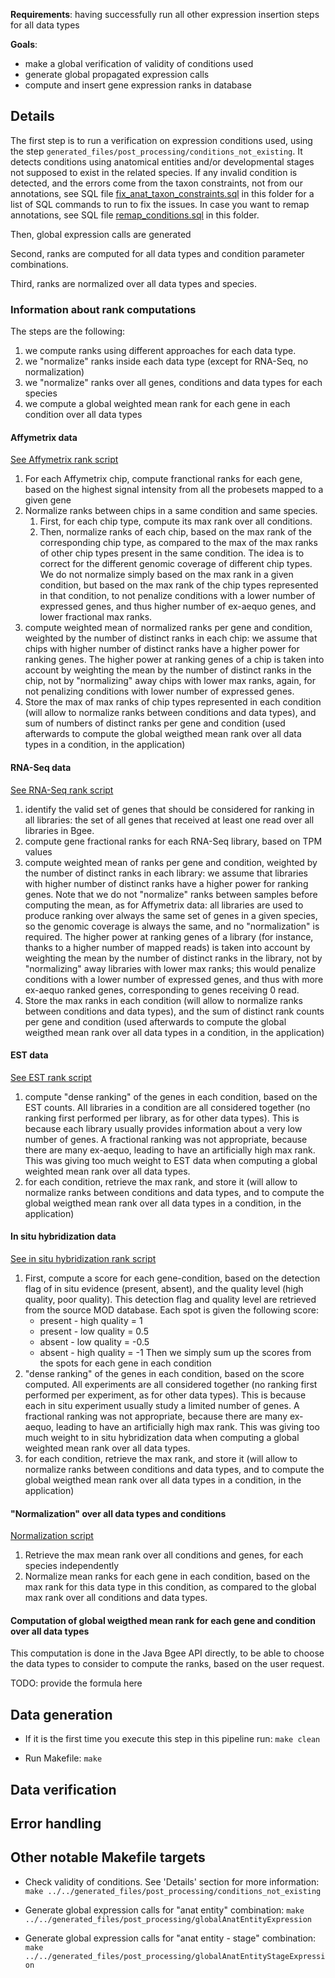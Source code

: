**Requirements**: having successfully run all other expression insertion steps for all data types

**Goals**:
* make a global verification of validity of conditions used
* generate global propagated expression calls
* compute and insert gene expression ranks in database

## Details

The first step is to run a verification on expression conditions used, using the step `generated_files/post_processing/conditions_not_existing`. It detects conditions using anatomical entities and/or developmental stages not supposed to exist in the related species. If any invalid condition is detected, and the errors come from the taxon constraints, not from our annotations, see SQL file [fix_anat_taxon_constraints.sql](fix_anat_taxon_constraints.sql) in this folder for a list of SQL commands to run to fix the issues. In case you want to remap annotations, see SQL file [remap_conditions.sql](remap_conditions.sql) in this folder.

Then, global expression calls are generated

Second, ranks are computed for all data types and condition parameter combinations.

Third, ranks are normalized over all data types and species.

### Information about rank computations

The steps are the following:

1. we compute ranks using different approaches for each data type.
2. we "normalize" ranks inside each data type (except for RNA-Seq, no normalization)
3. we "normalize" ranks over all genes, conditions and data types for each species
4. we compute a global weighted mean rank for each gene in each condition over all data types

#### Affymetrix data

[See Affymetrix rank script](ranks_affymetrix.pl)

1. For each Affymetrix chip, compute franctional ranks for each gene, based on the highest signal intensity
from all the probesets mapped to a given gene
2. Normalize ranks between chips in a same condition and same species.
    1. First, for each chip type, compute its max rank over all conditions.
    2. Then, normalize ranks of each chip, based on the max rank of the corresponding chip type,
    as compared to the max of the max ranks of other chip types present in the same condition.
    The idea is to correct for the different genomic coverage of different chip types.
    We do not normalize simply based on the max rank in a given condition, but based on the max rank of the chip types
    represented in that condition, to not penalize conditions with a lower number of expressed genes,
    and thus higher number of ex-aequo genes, and lower fractional max ranks.
3. compute weighted mean of normalized ranks per gene and condition, weighted by the number of distinct ranks
in each chip: we assume that chips with higher number of distinct ranks have a higher power for ranking genes.
The higher power at ranking genes of a chip is taken into account by weighting the mean 
by the number of distinct ranks in the chip, not by "normalizing" away chips with lower max ranks, 
again, for not penalizing conditions with lower number of expressed genes.
4. Store the max of max ranks of chip types represented in each condition
(will allow to normalize ranks between conditions and data types), and sum of numbers of distinct ranks 
per gene and condition (used afterwards to compute the global weigthed mean rank over all data types in a condition,
in the application)

#### RNA-Seq data

[See RNA-Seq rank script](ranks_rnaseq.pl)

1. identify the valid set of genes that should be considered for ranking in all libraries: 
the set of all genes that received at least one read over all libraries in Bgee. 
2. compute gene fractional ranks for each RNA-Seq library, based on TPM values 
3. compute weighted mean of ranks per gene and condition, weighted by the number of distinct ranks
in each library: we assume that libraries with higher number of distinct ranks have a higher power for ranking genes. 
Note that we do not "normalize" ranks between samples before computing the mean, as for Affymetrix data: 
all libraries are used to produce ranking over always the same set of genes in a given species, 
so the genomic coverage is always the same, and no "normalization" is required. The higher power 
at ranking genes of a library (for instance, thanks to a higher number of mapped reads) 
is taken into account by weighting the mean by the number of distinct ranks in the library, 
not by "normalizing" away libraries with lower max ranks; this would penalize conditions 
with a lower number of expressed genes, and thus with more ex-aequo ranked genes, corresponding 
to genes receiving 0 read. 
4. Store the max ranks in each condition (will allow to normalize ranks between conditions and data types),
and the sum of distinct rank counts per gene and condition (used afterwards to compute the global weigthed mean rank
over all data types in a condition, in the application)

#### EST data

[See EST rank script](ranks_est.pl)

1. compute "dense ranking" of the genes in each condition, based on the EST counts.
All libraries in a condition are all considered together (no ranking first performed per library,
as for other data types). This is because each library usually provides information about a very low number of genes.
A fractional ranking was not appropriate, because there are many ex-aequo, leading to have an artificially
high max rank. This was giving too much weight to EST data when computing a global weighted mean rank
over all data types.
2. for each condition, retrieve the max rank, and store it (will allow to normalize ranks between conditions and data types,
and to compute the global weigthed mean rank over all data types in a condition, in the application)

#### In situ hybridization data

[See in situ hybridization rank script](ranks_in_situ.pl)

1. First, compute a score for each gene-condition, based on the detection flag
of in situ evidence (present, absent), and the quality level (high quality, poor quality).
This detection flag and quality level are retrieved from the source MOD database.
Each spot is given the following score:
    * present - high quality = 1
    * present - low quality = 0.5
    * absent - low quality = -0.5
    * absent - high quality = -1
Then we simply sum up the scores from the spots for each gene in each condition
2. "dense ranking" of the genes in each condition, based on the score computed.
All experiments are all considered together (no ranking first performed per experiment,
as for other data types). This is because each in situ experiment usually study
a limited number of genes. A fractional ranking was not appropriate, because there are many ex-aequo,
leading to have an artificially high max rank. This was giving too much weight to in situ hybridization data
when computing a global weighted mean rank over all data types.
3. for each condition, retrieve the max rank, and store it (will allow to normalize ranks between conditions and data types,
and to compute the global weigthed mean rank over all data types in a condition, in the application)

#### "Normalization" over all data types and conditions

[Normalization script](normalize_ranks.pl)

1. Retrieve the max mean rank over all conditions and genes, for each species independently
2. Normalize mean ranks for each gene in each condition, based on the max rank for this data type in this condition,
as compared to the global max rank over all conditions and data types.

#### Computation of global weigthed mean rank for each gene and condition over all data types

This computation is done in the Java Bgee API directly, to be able to choose the data types to consider
to compute the ranks, based on the user request.

TODO: provide the formula here


## Data generation

* If it is the first time you execute this step in this pipeline run:
  `make clean`

* Run Makefile:
  `make`

## Data verification

## Error handling

## Other notable Makefile targets

* Check validity of conditions. See 'Details' section for more information:
    `make ../../generated_files/post_processing/conditions_not_existing`

* Generate global expression calls for "anat entity" combination:
    `make ../../generated_files/post_processing/globalAnatEntityExpression`

* Generate global expression calls for "anat entity - stage" combination:
    `make ../../generated_files/post_processing/globalAnatEntityStageExpression`
